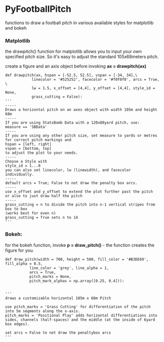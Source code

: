 # PyFootballPitch
functions to draw a football pitch in various available styles for matplotlib and bokeh


### Matplotlib

the drawpitch() function for matplotlib allows you to input your own specified pitch
size. So it's easy to adjust the standard 105x68meters pitch.

create a figure and an axis object before invoking
<b>ax = drawpitch(ax)</b>

    
    
    def drawpitch(ax, hspan = [-52.5, 52.5], vspan = [-34, 34],\
                linecolor = '#525252', facecolor = '#f0f0f0', arcs = True, \
                lw = 1.5, x_offset = [4,4], y_offset = [4,4], style_id = None,
                grass_cutting = False):
    '''
    -----
    Draws a horizontal pitch on an axes object with width 105m and height 68m
    -----
    If you are using StatsBomb Data with a 120x80yard pitch, use:
    measure == 'SBData'
    -----
    If you are using any other pitch size, set measure to yards or metres
    for correct pitch markings and
    hspan = [left, right]
    vspan = [bottom, top]
    to adjust the plot to your needs.
    -----
    Choose a Style with
    style_id = 1...8
    you can also set linecolor, lw (linewidth), and facecolor individually.
    -----
    default arcs = True; False to not draw the penalty box arcs.
    -----
    use x_offset and y_offset to extend the plot further past the pitch
    or also to just draw half the pitch
    -----
    grass_cutting = n to divide the pitch into n-1 vertical stripes from box to box
    (works best for even n)
    grass_cutting = True sets n to 14
    '''



### Bokeh:

for the bokeh function, invoke
<b>p = draw_pitch()</b> - the function creates the figure for you.

    def draw_pitch(width = 700, height = 500, fill_color = '#B3DE69', fill_alpha = 0.5,
               line_color = 'grey', line_alpha = 1,
               arcs = True,
               pitch_marks = None,
               pitch_mark_alphas = np.array([0.25, 0.4])):
   
               
    '''
    draws a customizable horizontal 105m x 68m Pitch

    use pitch_marks = 'Grass Cutting' for differentiation of the pitch
    into 5m segments along the x-axis.
    pitch_marks = 'Positional Play' adds horizontal differentiations into
    sides, channels (half-spaces) and the middle (at the inside of 6yard box edges).

    set arcs = False to not draw the penaltybox arcs
    '''
